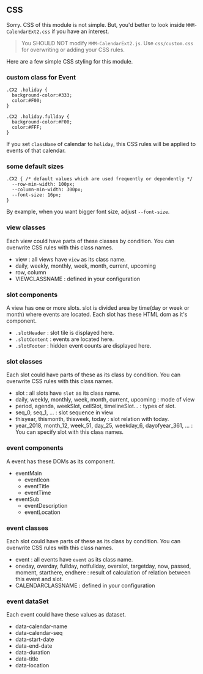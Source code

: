 ## CSS
Sorry. CSS of this module is not simple. But, you'd better to look inside `MMM-CalendarExt2.css` if you have an interest.
> You SHOULD NOT modify `MMM-CalendarExt2.js`. Use `css/custom.css` for overwriting or adding your CSS rules.

Here are a few simple CSS styling for this module.

### custom class for Event
```
.CX2 .holiday {
  background-color:#333;
  color:#F00;
}

.CX2 .holiday.fullday {
  background-color:#F00;
  color:#FFF;
}
```
If you set `className` of calendar to `holiday`, this CSS rules will be applied to events of that calendar.

### some default sizes
```
.CX2 { /* default values which are used frequently or dependently */
  --row-min-width: 100px;
  --column-min-width: 300px;
  --font-size: 16px;
}
```
By example, when you want bigger font size, adjust `--font-size`.



### view classes
Each view could have parts of these classes by condition. You can overwrite CSS rules with this class names.
- view : all views have `view` as its class name.
- daily, weekly, monthly, week, month, current, upcoming
- row, column
- VIEWCLASSNAME : defined in your configuration

### slot components
A view has one or more slots. slot is divided area by time(day or week or month) where events are located. Each slot has these HTML dom as it's component.
- `.slotHeader` : slot tile is displayed here.
- `.slotContent` : events are located here.
- `.slotFooter` : hidden event counts are displayed here.

### slot classes
Each slot could have parts of these as its class by condition. You can overwrite CSS rules with this class names.
- slot : all slots have `slot` as its class name.
- daily, weekly, monthly, week, month, current, upcoming : mode of view
- period, agenda, weekSlot, cellSlot, timelineSlot... : types of slot.
- seq_0, seq_1, ... : slot sequence in view
- thisyear, thismonth, thisweek, today : slot relation with today.
- year_2018, month_12, week_51, day_25, weekday_6, dayofyear_361, ... : You can specify slot with this class names.

### event components
A event has these DOMs as its component.
- eventMain
  - eventIcon
  - eventTitle
  - eventTime 
- eventSub
  - eventDescription
  - eventLocation

### event classes
Each slot could have parts of these as its class by condition. You can overwrite CSS rules with this class names.
- event : all events have `event` as its class name.
- oneday, overday, fullday, notfullday, overslot, targetday, now, passed, moment, starthere, endhere : result of calculation of relation between this event and slot.
- CALENDARCLASSNAME : defined in your configuration


### event dataSet 
Each event could have these values as dataset.
- data-calendar-name
- data-calendar-seq
- data-start-date
- data-end-date
- data-duration
- data-title
- data-location

